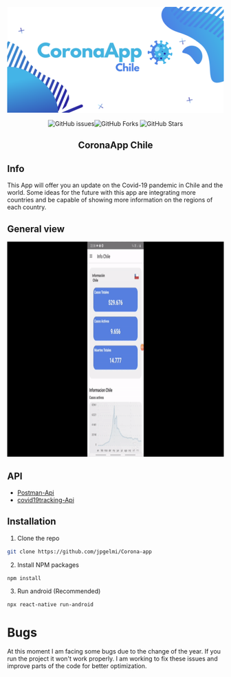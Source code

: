 <p align="center"><img width="1000" src="https://github.com/jpgelmi/Corona-app/blob/main/src/assets/CoronaApp.png" alt="CoronaApp banner"></p>

<p align="center">
  <img src="https://img.shields.io/github/issues/jpgelmi/Corona-app" alt="
GitHub issues"><img src="https://img.shields.io/github/forks/jpgelmi/Corona-app" alt="GitHub Forks">
  <img src="https://img.shields.io/github/stars/jpgelmi/Corona-app" alt="GitHub Stars">
</p>

<h2 align="center">CoronaApp Chile</h2>




## Info
This App will offer you an update on the Covid-19 pandemic in Chile and the world. Some ideas for the future with this app are integrating more countries and be capable of showing more information on the regions of each country.

## General view
<img src="https://github.com/jpgelmi/Corona-app/blob/main/src/assets/gif2.gif" height="500"/>

## API
  * [Postman-Api](https://documenter.getpostman.com/view/10808728/SzS8rjbc)
  * [covid19tracking-Api](https://covid19tracking.narrativa.com/index_en.html)

## Installation
1. Clone the repo
```sh
git clone https://github.com/jpgelmi/Corona-app
```
2. Install NPM packages
```sh
npm install
```
3. Run android (Recommended)
```sh
npx react-native run-android
```

# Bugs
At this moment I am facing some bugs due to the change of the year. If you run the project it won't work properly. I am working to fix these issues and improve parts of the code for better optimization.
